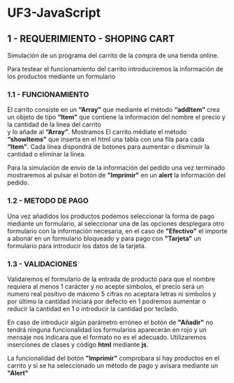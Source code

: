 # UF3-JavaScript


## 1 - REQUERIMIENTO  -  SHOPING CART

Simulación de un programa del carrito de la compra de una tienda online.

Para testear el funcionamiento del carrito introduciremos la información de los productos mediante un formulario

### 1.1 - FUNCIONAMIENTO 

El carrito consiste en un <b>“Array”</b> que mediante el método <b>“addItem”</b> crea un objeto de tipo <b>“Item”</b> que contiene la información del nombre el precio y la cantidad de la linea del carrito  
y lo añade al <b>“Array”</b>. Mostramos El carrito médiate el método <b>“showItems”</b> que inserta en el html una tabla con una fila para cada <b>“Item”</b>. Cada línea dispondrá de botones para aumentar o disminuir la cantidad o eliminar la línea.

Para la simulación de envío de la información del pedido una vez terminado mostraremos al pulsar el botón de <b>"Imprimir"</b> en un <b>alert</b> la información del pedido.

### 1.2 - METODO DE PAGO

Una vez añadidos los productos podemos seleccionar la forma de pago mediante un formulario, al seleccionar una de las opciones desplegara otro formulario con la información necesaria, en el caso de <b>"Efectivo"</b> el importe a abonar en un formulario bloqueado y para pago con <b>"Tarjeta"</b> un formulario para introducir los datos de la tarjeta.  

### 1.3 - VALIDACIONES 

Validaremos el formulario de la entrada de producto para que el nombre requiera al menos 1 carácter y no acepte símbolos, el precio será un numero real positivo de máximo 5 cifras no aceptara letras ni simbolos y por último la cantidad iniciará por defecto en 1 podremos aumentar o reducir la cantidad en 1 o introducir la cantidad por teclado.

En caso de introducir algún parámetro erróneo el botón de <b>"Añadir"</b> no tendrá ninguna funcionalidad los formularios aparecerán en rojo y un mensaje nos indicara que el formato no es el adecuado. Utilizaremos inserciones de clases y código <b>html</b> mediante <b>js</b>.

La funcionalidad del botón <b>"Imprimir"</b> comprobara si hay productos en el carrito y si se ha seleccionado un método de pago y avisara mediante un <b>"Alert"</b>
